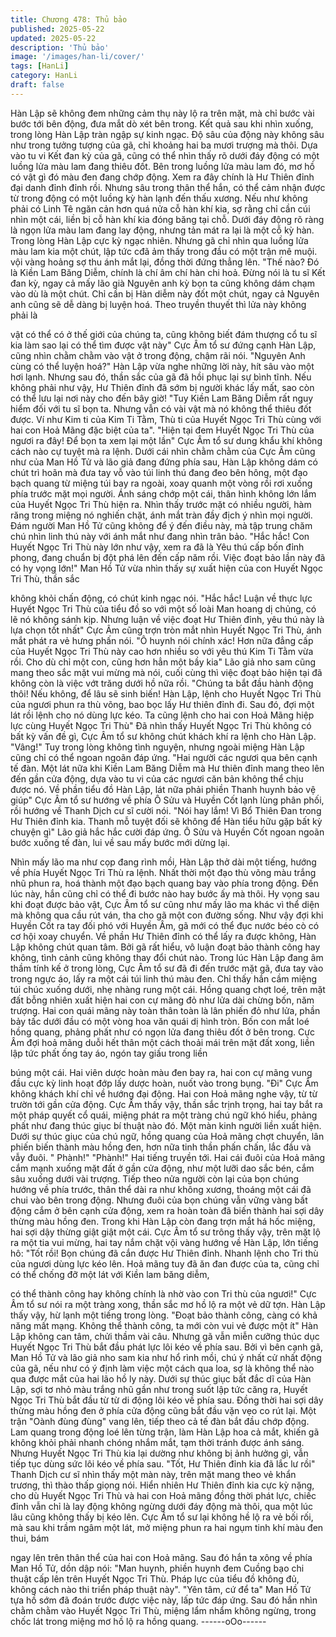 ```yaml
---
title: Chương 478: Thủ bảo
published: 2025-05-22
updated: 2025-05-22
description: 'Thủ bảo'
image: '/images/han-li/cover/'
tags: [HanLi]
category: HanLi
draft: false
---
```


Hàn Lập sẽ không đem những cảm thụ này lộ ra trên mặt, mà chỉ
bước vài bước tới bên động, đưa mắt dò xét bên trong.
Kết quả sau khi nhìn xuống, trong lòng Hàn Lập tràn ngập sự kinh
ngạc.
Độ sâu của động này không sâu như trong tưởng tượng của gã,
chỉ khoảng hai ba mươi trượng mà thôi. Dựa vào tu vi Kết đan kỳ
của gã, cũng có thể nhìn thấy rõ dưới đáy động có một luồng lửa
màu lam đang thiêu đốt. Bên trong luồng lửa màu lam đó, mơ hồ
có vật gì đó màu đen đang chớp động.
Xem ra đây chính là Hư Thiên đỉnh đại danh đỉnh đỉnh rồi.
Nhưng sâu trong thân thể hắn, có thể cảm nhận được từ trong
động có một luồng kỳ hàn lạnh đến thấu xương. Nếu như không
phải có Linh Tê ngăn cản hơn quá nửa cỗ hàn khí kia, sợ rằng chỉ
cần cúi nhìn một cái, liền bị cỗ hàn khí kia đóng băng tại chỗ.
Dưới đáy động rõ ràng là ngọn lửa màu lam đang lay động,
nhưng tản mát ra lại là một cỗ kỳ hàn.
Trong lòng Hàn Lập cực kỳ ngạc nhiên.
Nhưng gã chỉ nhìn qua luồng lửa màu lam kia một chút, lập tức
cđã ảm thấy trong đầu có một trận mê muội. vội vàng hoảng sợ
thu ánh mắt lại, đồng thời đứng thẳng lên.
"Thế nào? Đó là Kiền Lam Băng Diễm, chính là chí âm chí hàn chi
hoả. Đừng nói là tu sĩ Kết đan kỳ, ngay cả mấy lão già Nguyên
anh kỳ bọn ta cũng không dám chạm vào dù là một chút. Chỉ cần
bị Hàn diễm này đốt một chút, ngay cả Nguyên anh cũng sẽ dễ
dàng bị luyện hoá. Theo truyền thuyết thì lửa này không phải là

vật có thể có ở thế giới của chúng ta, cũng không biết đám
thượng cổ tu sĩ kia làm sao lại có thể tìm được vật này" Cực Âm
tổ sư đứng cạnh Hàn Lập, cũng nhìn chằm chằm vào vật ở trong
động, chậm rãi nói.
"Nguyên Anh cùng có thể luyện hoá?" Hàn Lập vừa nghe những
lời này, hít sâu vào một hơi lạnh. Nhưng sau đó, thần sắc của gã
đã hồi phục lại sự bình tĩnh.
Nếu không phải như vậy, Hư Thiên đỉnh đã sớm bị người khác lấy
mất, sao còn có thể lưu lại nơi này cho đến bây giờ!
"Tuy Kiền Lam Băng Diễm rất nguy hiểm đối với tu sĩ bọn ta.
Nhưng vẫn có vài vật mà nó không thể thiêu đốt được. Ví như Kim
ti của Kim Ti Tằm, Thù ti của Huyết Ngọc Tri Thù cùng với hai con
Hoả Mãng đặc biệt của ta".
"Hiện tại đem Huyết Ngọc Tri Thù của ngươi ra đây! Để bọn ta
xem lại một lần" Cực Âm tổ sư dung khẩu khí không cách nào cự
tuyệt mà ra lệnh.
Dưới cái nhìn chằm chằm của Cực Âm cũng như của Man Hồ Tử
và lão giả đang đứng phía sau, Hàn Lập không dám có chút trì
hoãn mà đưa tay vỗ vào túi linh thú đang đeo bên hông, một đạo
bạch quang từ miệng túi bay ra ngoài, xoay quanh một vòng rồi
rơi xuống phía trước mặt mọi người.
Ánh sáng chớp một cái, thân hình không lớn lắm của Huyết Ngọc
Tri Thù hiện ra. Nhìn thấy trước mặt có nhiều người, hàm răng
trong miệng nó nghiến chặt, ánh mắt tràn đầy địch ý nhìn mọi
người.
Đám người Man Hồ Tử cũng không để ý đến điều này, mà tập
trung chăm chú nhìn linh thú này với ánh mắt như đang nhìn trân
bảo.
"Hắc hắc! Con Huyết Ngọc Tri Thù này lớn như vậy, xem ra đã là
Yêu thú cấp bốn đỉnh phong, đang chuẩn bị đột phá lên đến cấp
năm rồi. Việc đoạt bảo lần này đã có hy vọng lớn!" Man Hồ Tử
vừa nhìn thấy sự xuất hiện của con Huyết Ngọc Tri Thù, thần sắc

không khỏi chấn động, có chút kinh ngạc nói.
"Hắc hắc! Luận về thực lực Huyết Ngọc Tri Thù của tiểu đồ so với
một số loài Man hoang dị chủng, có lẽ nó không sánh kịp. Nhưng
luận về việc đoạt Hư Thiên đỉnh, yêu thú này là lựa chọn tốt nhất"
Cực Âm cũng trợn tròn mắt nhìn Huyết Ngọc Tri Thù, ánh mắt
phát ra vẻ hưng phấn nói.
"Ô huynh nói chính xác! Hơn nữa đẳng cấp của Huyết Ngọc Tri
Thù này cao hơn nhiều so với yêu thú Kim Ti Tằm vừa rồi. Cho dù
chỉ một con, cũng hơn hẳn một bầy kia" Lão giả nho sam cũng
mang theo sắc mặt vui mừng mà nói, cuối cùng thì việc đoạt bảo
hiện tại đã không còn là việc vớt trăng dưới hồ nữa rồi.
"Chúng ta bắt đầu hành động thôi! Nếu không, để lâu sẽ sinh
biến! Hàn Lập, lệnh cho Huyết Ngọc Tri Thù của ngươi phun ra
thù võng, bao bọc lấy Hư thiên đỉnh đi. Sau đó, đợi một lát rồi lệnh
cho nó dùng lực kéo. Ta cũng lệnh cho hai con Hoả Mãng hiệp lực
cùng Huyết Ngọc Tri Thù" Đã nhìn thấy Huyết Ngọc Tri Thù không
có bất kỳ vấn đề gì, Cực Âm tổ sư không chút khách khí ra lệnh
cho Hàn Lập.
"Vâng!"
Tuy trong lòng không tình nguyện, nhưng ngoài miệng Hàn Lập
cũng chỉ có thể ngoan ngoãn đáp ứng.
"Hai người các ngươi qua bên cạnh tế đàn. Một lát nữa khi Kiền
Lam Băng Diễm mà Hư thiên đỉnh mang theo lên đến gần cửa
động, dựa vào tu vi của các ngươi căn bản không thể chịu được
nó. Về phần tiểu đồ Hàn Lập, lát nữa phải phiền Thanh huynh bảo
vệ giúp" Cực Âm tổ sư hướng về phía Ô Sửu và Huyền Cốt lạnh
lùng phân phối, rồi hướng về Thanh Dịch cư sĩ cười nói.
"Nói hay lắm! Vì Bổ Thiên Đan trong Hư Thiên đỉnh kia. Thanh mỗ
tuyệt đối sẽ không để Hàn tiểu hữu gặp bất kỳ chuyện gì" Lão giả
hắc hắc cười đáp ứng.
Ô Sửu và Huyền Cốt ngoan ngoãn bước xuống tế đàn, lui về sau
mấy bước mới dừng lại.

Nhìn mấy lão ma như cọp đang rình mồi, Hàn Lập thở dài một
tiếng, hướng về phía Huyết Ngọc Tri Thù ra lệnh.
Nhất thời một đạo thù võng màu trắng nhũ phun ra, hoá thành
một đạo bạch quang bay vào phía trong động.
Đến lúc này, hắn cũng chỉ có thể đi bước nào hay bước ấy mà
thôi.
Hy vọng sau khi đoạt được bảo vật, Cực Âm tổ sư cũng như mấy
lão ma khác vì thể diện mà không qua cầu rút ván, tha cho gã một
con đường sống.
Như vậy đợi khi Huyền Cốt ra tay đối phó với Huyền Âm, gã mới
có thể đục nước béo cò có cơ hội xoay chuyển.
Về phần Hư Thiên đỉnh có thể lấy ra được không, Hàn Lập không
chút quan tâm.
Bởi gã rất hiểu, vô luận đoạt bảo thành công hay không, tình cảnh
cũng không thay đổi chút nào.
Trong lúc Hàn Lập đang âm thầm tính kế ở trong lòng, Cực Âm tổ
sư đã đi đến trước mặt gã, đưa tay vào trong ngực áo, lấy ra một
cái túi linh thú màu đen.
Chỉ thấy hắn cầm miệng túi chúc xuống dưới, nhẹ nhàng rung
một cái.
Hồng quang chợt loé, trên mặt đất bỗng nhiên xuất hiện hai con
cự mãng đỏ như lửa dài chừng bốn, năm trượng.
Hai con quái mãng này toàn thân toàn là lân phiến đỏ như lửa,
phần bảy tấc dưới đầu có một vòng hoa văn quái dị hình tròn.
Bốn con mắt loé hồng quang, phảng phất như có ngọn lửa đang
thiêu đốt ở bên trong.
Cực Âm đợi hoả mãng duỗi hết thân một cách thoải mái trên mặt
đất xong, liền lập tức phất ống tay áo, ngón tay giấu trong liền

búng một cái.
Hai viên dược hoàn màu đen bay ra, hai con cự mãng vung đầu
cực kỳ linh hoạt đớp lấy dược hoàn, nuốt vào trong bụng.
"Đi" Cực Âm không khách khí chỉ về hướng đại động.
Hai con Hoả mãng nghe vậy, từ từ trườn tới gần cửa động.
Cực Âm thấy vậy, thần sắc trịnh trọng, hai tay bắt ra một pháp
quyết cổ quái, miệng phát ra một tràng chú ngữ khó hiểu, phảng
phất như đang thúc giục bí thuật nào đó.
Một màn kinh người liền xuất hiện.
Dưới sự thúc giục của chú ngữ, hồng quang của Hoả mãng chợt
chuyển, lân phiến biến thành màu hồng đen, hơn nữa tinh thần
phấn chấn, lắc đầu và vẫy đuôi.
" Phành!" "Phành!" Hai tiếng truyền tới.
Hai cái đuôi của Hoả mãng cắm mạnh xuống mặt đất ở gần cửa
động, như một lưỡi dao sắc bén, cắm sâu xuống dưới vài trượng.
Tiếp theo nửa người còn lại của bọn chúng hướng về phía trước,
thân thể dài ra như không xương, thoáng một cái đã chui vào bên
trong động.
Nhưng đuôi của bọn chúng vẫn vững vàng bất động cắm ở bên
cạnh cửa động, xem ra hoàn toàn đã biến thành hai sợi dây
thừng màu hồng đen.
Trong khi Hàn Lập còn đang trợn mắt há hốc miệng, hai sợi dậy
thừng giật giật một cái. Cực Âm tổ sư trông thấy vậy, trên mặt lộ
ra một tia vui mừng, hai tay nắm chặt vội vàng hướng về Hàn
Lập, lớn tiếng hô:
"Tốt rồi! Bọn chúng đã cắn được Hư Thiên đỉnh. Nhanh lệnh cho
Tri thù của ngươi dùng lực kéo lên. Hoả mãng tuy đã ăn đan được
của ta, cũng chỉ có thể chống đỡ một lát với Kiền lam băng diễm,

có thể thành công hay không chính là nhờ vào con Tri thù của
ngươi!" Cực Âm tổ sư nói ra một tràng xong, thần sắc mơ hồ lộ ra
một vẻ dữ tợn. Hàn Lập thấy vậy, hừ lạnh một tiếng trong lòng.
"Đoạt bảo thành công, càng có khả năng mất mạng. Không thể
thành công, ta mới còn vui vẻ được một ít" Hàn Lập không can
tâm, chửi thầm vài câu.
Nhưng gã vẫn miễn cưỡng thúc dục Huyết Ngọc Tri Thù bắt đầu
phát lực lôi kéo về phía sau. Bởi vì bên cạnh gã, Man Hồ Tử và
lão giả nho sam kia như hổ rình mồi, chú ý nhất cử nhất động của
gã, nếu như có ý định làm việc một cách qua loa, sợ là không thể
nào qua được mắt của hai lão hồ ly này.
Dưới sự thúc giục bất đắc dĩ của Hàn Lập, sợi tơ nhỏ màu trắng
nhũ gần như trong suốt lập tức căng ra, Huyết Ngọc Tri Thù bắt
đầu từ từ di động lôi kéo về phía sau.
Đồng thời hai sợi dây thừng màu hồng đen ở phía cửa động cũng
bắt đầu vặn vẹo co rút lại.
Một trận "Oành đùng đùng" vang lên, tiếp theo cả tế đàn bắt đầu
chớp động.
Lam quang trong động loé lên từng trận, làm Hàn Lập hoa cả mắt,
khiến gã không khỏi phải nhanh chóng nhắm mắt, tạm thời tránh
được ánh sáng. Nhưng Huyết Ngọc Tri Thù kia lại dường như
không bị ảnh hưởng gì, vẫn tiếp tục dùng sức lôi kéo về phía sau.
"Tốt, Hư Thiên đỉnh kia đã lắc lư rồi" Thanh Dịch cư sĩ nhìn thấy
một màn này, trên mặt mang theo vẻ khẩn trương, thì thào thấp
giọng nói.
Hiển nhiên Hư Thiên đỉnh kia cực kỳ nặng, cho dù Huyết Ngọc Tri
Thù và hai con Hoả mãng đồng thời phát lực, chiếc đỉnh vẫn chỉ
là lay động không ngừng dưới đáy động mà thôi, qua một lúc lâu
cũng không thấy bị kéo lên.
Cực Âm tổ sư lại không hề lộ ra vẻ bối rối, mà sau khi trầm ngâm
một lát, mở miệng phun ra hai ngụm tinh khí màu đen thui, bám

ngay lên trên thân thể của hai con Hoả mãng.
Sau đó hắn ta xông về phía Man Hồ Tử, dồn dập nói:
"Man huynh, phiền huynh đem Cuồng bạo chi thuật cấp lên trên
Huyết Ngọc Tri Thù. Pháp lực của tiểu đồ không đủ, không cách
nào thi triển pháp thuật này".
"Yên tâm, cứ để ta" Man Hồ Tử tựa hồ sớm đã đoán trước được
việc này, lấp tức đáp ứng.
Sau đó hắn nhìn chằm chằm vào Huyết Ngọc Tri Thù, miệng lẩm
nhẩm không ngừng, trong chốc lát trong miệng mơ hồ lộ ra hồng
quang.
------oOo------
